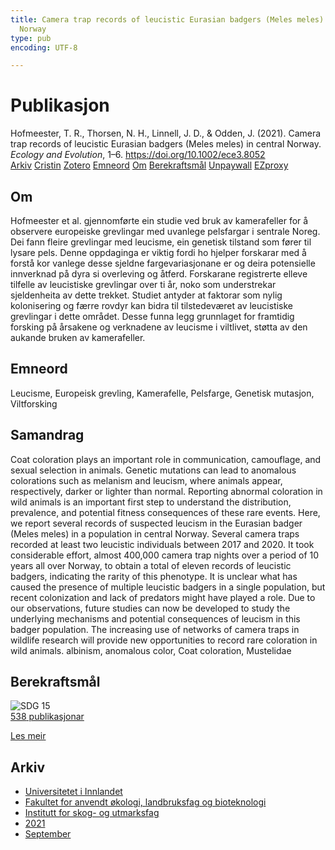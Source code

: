 ```yaml
---
title: Camera trap records of leucistic Eurasian badgers (Meles meles) in central
  Norway
type: pub
encoding: UTF-8

---
```

<h1>Publikasjon</h1>
<article id="csl-bib-container-74BW5PQ9" class="csl-bib-container">
  <div class="csl-bib-body"> <div class="csl-entry">Hofmeester, T. R., Thorsen, N. H., Linnell, J. D., &#38; Odden, J. (2021). Camera trap records of leucistic Eurasian badgers (Meles meles) in central Norway. <i>Ecology and Evolution</i>, 1–6. <a href="https://doi.org/10.1002/ece3.8052">https://doi.org/10.1002/ece3.8052</a></div> </div>
  <div class="csl-bib-buttons">
    <a href="#taxonomy-article-74BW5PQ9" alt="archive" class="csl-bib-button">Arkiv</a>
    <a href="https://app.cristin.no/results/show.jsf?id=1932083" alt="Cristin" class="csl-bib-button">Cristin</a>
    <a href="http://zotero.org/groups/5881554/items/74BW5PQ9" alt="Zotero" class="csl-bib-button">Zotero</a>
    <a href="#keywords-article-74BW5PQ9" alt="keywords" class="csl-bib-button">Emneord</a>
    <a href="#about-article-74BW5PQ9" alt="about_pub" class="csl-bib-button">Om</a>
    <a href="#sdg-article-74BW5PQ9" alt="sdg" class="csl-bib-button">Berekraftsmål</a>
    <a href="https://onlinelibrary.wiley.com/doi/pdfdirect/10.1002/ece3.8052" alt="Unpaywall" class="csl-bib-button">Unpaywall</a>
    <a href="https://onlinelibrary.wiley.com/doi/pdfdirect/10.1002/ece3.8052" alt="EZproxy" class="csl-bib-button">EZproxy</a>
  </div>
  <div id="csl-bib-meta-container-74BW5PQ9"></div>
</article>
<div id="csl-bib-meta-74BW5PQ9" class="csl-bib-meta">
  <article id="about-article-74BW5PQ9" class="about_pub-article">
    <h1>Om</h1>
    Hofmeester et al. gjennomførte ein studie ved bruk av kamerafeller for å observere europeiske grevlingar med uvanlege pelsfargar i sentrale Noreg. Dei fann fleire grevlingar med leucisme, ein genetisk tilstand som fører til lysare pels. Denne oppdaginga er viktig fordi ho hjelper forskarar med å forstå kor vanlege desse sjeldne fargevariasjonane er og deira potensielle innverknad på dyra si overleving og åtferd. Forskarane registrerte elleve tilfelle av leucistiske grevlingar over ti år, noko som understrekar sjeldenheita av dette trekket. Studiet antyder at faktorar som nylig kolonisering og færre rovdyr kan bidra til tilstedeværet av leucistiske grevlingar i dette området. Desse funna legg grunnlaget for framtidig forsking på årsakene og verknadene av leucisme i viltlivet, støtta av den aukande bruken av kamerafeller.
  </article>
  <article id="keywords-article-74BW5PQ9" class="keywords-article">
    <h1>Emneord</h1>
    Leucisme, Europeisk grevling, Kamerafelle, Pelsfarge, Genetisk mutasjon, Viltforsking
  </article>
  <article id="abstract-article-74BW5PQ9" class="abstract-article">
    <h1>Samandrag</h1>
    Coat coloration plays an important role in communication, camouflage, and sexual selection in animals. Genetic mutations can lead to anomalous colorations such as melanism and leucism, where animals appear, respectively, darker or lighter than normal. Reporting abnormal coloration in wild animals is an important first step to understand the distribution, prevalence, and potential fitness consequences of these rare events. Here, we report several records of suspected leucism in the Eurasian badger (Meles meles) in a population in central Norway. Several camera traps recorded at least two leucistic individuals between 2017 and 2020. It took considerable effort, almost 400,000 camera trap nights over a period of 10 years all over Norway, to obtain a total of eleven records of leucistic badgers, indicating the rarity of this phenotype. It is unclear what has caused the presence of multiple leucistic badgers in a single population, but recent colonization and lack of predators might have played a role. Due to our observations, future studies can now be developed to study the underlying mechanisms and potential consequences of leucism in this badger population. The increasing use of networks of camera traps in wildlife research will provide new opportunities to record rare coloration in wild animals. 
albinism, anomalous color, Coat coloration, Mustelidae
  </article>
  <article id="sdg-article-74BW5PQ9" class="sdg-article">
    <h1>Berekraftsmål</h1>
    <div class="sdg-container"><div id="sdg15" class="sdg">
        <img src="{{< params subfolder >}}images/sdg/sdg15_nn.png" class="image" alt="SDG 15">
        <div class="sdg-overlay">
          <a href="/nn/archive/?key=?sdg=15#archive" class="sdg-publication-count"><span>538</span> publikasjonar</a>
          <p><a href="https://fn.no/om-fn/fns-baerekraftsmaal/livet-paa-land?lang=nno-NO" class="sdg-read-more">Les meir</a></p>
        </div>
      </div></div>
  </article>
  <article id="taxonomy-article-74BW5PQ9" class="taxonomy-article">
    <h1>Arkiv</h1>
    <ul>
      <li>
        <a href="/nn/archive/?key=3DCRN523">Universitetet i Innlandet</a>
      </li>
      <li>
        <a href="/nn/archive/?key=T77LXH6D">Fakultet for anvendt økologi, landbruksfag og bioteknologi</a>
      </li>
      <li>
        <a href="/nn/archive/?key=7TRARPE3">Institutt for skog- og utmarksfag</a>
      </li>
      <li>
        <a href="/nn/archive/?key=5LT6Q2XL">2021</a>
      </li>
      <li>
        <a href="/nn/archive/?key=J5FXM384">September</a>
      </li>
    </ul>
  </article>
</div>
